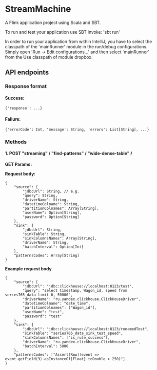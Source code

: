 StreamMachine
=============

A Flink application project using Scala and SBT.

To run and test your application use SBT invoke: 'sbt run'

In order to run your application from within IntelliJ, you have to select the classpath of the 'mainRunner' module in the run/debug configurations. Simply open 'Run -> Edit configurations...' and then select 'mainRunner' from the Use classpath of module dropbox.


API endpoints
-------------

### Response format
#### Success:
`{'response': ...}`
#### Failure:
`{'errorCode': Int, 'message': String, 'errors': List[String], ...}`


### Methods

#### 1. POST "streaming" / "find-patterns" / "wide-dense-table" /

__GET Params:__

__Request body:__

```
{
    "source": {
        "jdbcUrl": String, // e.g.
        "query": String,
        "driverName": String,
        "datetimeColname": String,
        "partitionColnames": Array[String],
        "userName": Option[String],
        "password": Option[String]
    },
    "sink": {
        "jdbcUrl": String,
        "sinkTable": String,
        "sinkColumnsNames": Array[String],
        "driverName": String,
        "batchInterval": Option[Int]
    },
    "patternsCodes": Array[String]
}
```

__Example request body__

```
{
    "source": {
        "jdbcUrl": "jdbc:clickhouse://localhost:8123/test",
        "query": "select timestamp, Wagon_id, speed from series765_data limit 0, 50000",
        "driverName": "ru.yandex.clickhouse.ClickHouseDriver",
        "datetimeColname": "date_time",
        "partitionColnames": ["Wagon_id"],
        "userName": "test",
        "password": "test"
    },
    "sink": {
        "jdbcUrl": "jdbc:clickhouse://localhost:8123/renamedTest",
        "sinkTable": "series765_data_sink_test_speed",
        "sinkColumnsNames": ["is_rule_success"],
        "driverName": "ru.yandex.clickhouse.ClickHouseDriver",
        "batchInterval": 5000
    },
    "patternsCodes": ["Assert[Row](event => event.getField(3).asInstanceOf[Float].toDouble > 250)"]
}
```

